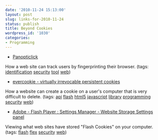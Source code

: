 ```yaml
---
date: '2010-11-24 15:13:00'
layout: post
slug: links-for-2010-11-24
status: publish
title: Beyond Cookies
wordpress_id: '1030'
categories:
- Programming
---
```


  * [Panopticlick](https://panopticlick.eff.org/index.php?action=log&js=yes)


How a web site can track users by fingerprinting their browser. (tags: [identification](http://www.delicious.com/eob/identification) [security](http://www.delicious.com/eob/security) [tool](http://www.delicious.com/eob/tool) [web](http://www.delicious.com/eob/web))


  * [evercookie - virtually irrevocable persistent cookies](http://samy.pl/evercookie/)


How a website can create a cookie on a user's computer that is very difficult to delete. (tags: [api](http://www.delicious.com/eob/api) [flash](http://www.delicious.com/eob/flash) [html5](http://www.delicious.com/eob/html5) [javascript](http://www.delicious.com/eob/javascript) [library](http://www.delicious.com/eob/library) [programming](http://www.delicious.com/eob/programming) [security](http://www.delicious.com/eob/security) [web](http://www.delicious.com/eob/web))


  * [Adobe - Flash Player : Settings Manager - Website Storage Settings panel](http://www.macromedia.com/support/documentation/en/flashplayer/help/settings_manager07.html)


Viewing what web sites have stored "Flash Cookies" on your computer. (tags: [flash](http://www.delicious.com/eob/flash) [flex](http://www.delicious.com/eob/flex) [security](http://www.delicious.com/eob/security) [web](http://www.delicious.com/eob/web))



